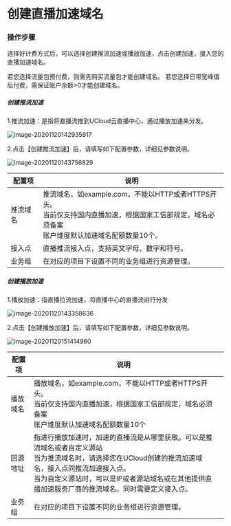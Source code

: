 # 创建直播加速域名

### 操作步骤

选择好计费方式后，可以选择创建推流加速或播放加速，点击创建加速，接入您的直播加速域名。

若您选择流量包预付费，则需先购买流量包才能创建域名。 若您选择日带宽峰值后付费，需保证账户余额>0才能创建域名。

##### 创建推流加速

1.推流加速：是指将直播流推到UCloud云直播中心，通过播放加速来分发。

![image-20201120142935917](../../ulive/images/创建加速1.png)

2.点击【创建推流加速】后，请填写如下配置参数，详细见参数说明。

![image-20201120143756829](../../ulive/images/创建推流加速.png)

| 配置项   | 说明                                                         |
| -------- | ------------------------------------------------------------ |
| 推流域名 | 推流域名，如example.com，不能以HTTP或者HTTPS开头。<br />当前仅支持国内直播加速，根据国家工信部规定，域名必须备案<br />账户维度默认加速域名配额数量10个。 |
| 接入点   | 直播推流接入点，支持英文字母、数字和符号。                   |
| 业务组   | 在对应的项目下设置不同的业务组进行资源管理。                 |

##### 创建播放加速

1.播放加速：指直播拉流加速，将直播中心的直播流进行分发

![image-20201120143358636](../../ulive/images/播放加速.png)

2.点击【创建播放加速】后，请填写如下配置参数，详细见参数说明。

![image-20201120151414960](../../ulive/images/创建播放加速.png)

| 配置项   | 说明                                                         |      |
| -------- | ------------------------------------------------------------ | ---- |
| 播放域名 | 播放域名，如example.com，不能以HTTP或者HTTPS开头。<br />当前仅支持国内直播加速，根据国家工信部规定，域名必须备案<br />账户维度默认加速域名配额数量10个 |      |
| 回源地址 | 指进行播放加速时，加速的直播流是从哪里获取。可以是推流域名或者自定义源站<br />当为推流域名时，请选择您在UCloud创建的推流加速域名，接入点同推流加速接入点。<br />当为自定义源站时，可以是IP或者源站域名或在其他提供直播加速服务厂商的推流域名。同时需要定义接入点。 |      |
| 业务组   | 在对应的项目下设置不同的业务组进行资源管理。                 |      |


